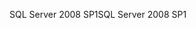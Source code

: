 <span data-ttu-id="3ca88-101">SQL Server 2008 SP1</span><span class="sxs-lookup"><span data-stu-id="3ca88-101">SQL Server 2008 SP1</span></span>